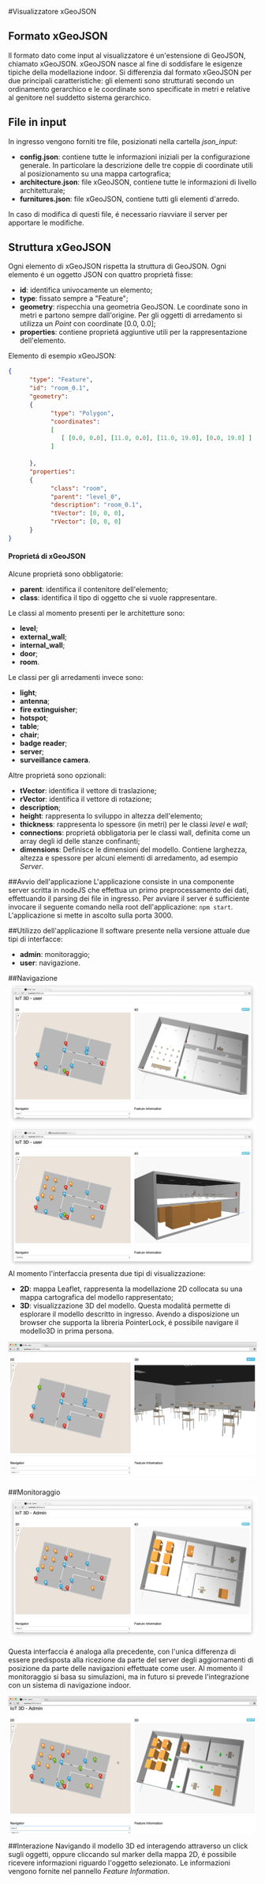 #Visualizzatore xGeoJSON 

## Formato xGeoJSON
Il formato dato come input al visualizzatore é un'estensione di GeoJSON, chiamato xGeoJSON.
xGeoJSON nasce al fine di soddisfare le esigenze tipiche della modellazione indoor.
Si differenzia dal formato xGeoJSON per due principali caratteristiche: gli elementi sono strutturati secondo un ordinamento gerarchico e le coordinate sono specificate in metri e relative al genitore nel suddetto sistema gerarchico.

## File in input
In ingresso vengono forniti tre file, posizionati nella cartella _json_input_:

* **config.json**: contiene tutte le informazioni iniziali per la configurazione generale. In particolare la descrizione delle tre coppie di coordinate utili al posizionamento su una mappa cartografica;
* **architecture.json**: file xGeoJSON, contiene tutte le informazioni di livello architetturale;
* **furnitures.json**: file xGeoJSON, contiene tutti gli elementi d'arredo.

In caso di modifica di questi file, é necessario riavviare il server per apportare le modifiche.
## Struttura xGeoJSON
Ogni elemento di xGeoJSON rispetta la struttura di GeoJSON. Ogni elemento é un oggetto JSON con quattro proprietá fisse:

* **id**: identifica univocamente un elemento;
* **type**: fissato sempre a "Feature";
* **geometry**: rispecchia una geometria GeoJSON. Le coordinate sono in metri e partono sempre dall'origine. Per gli oggetti di arredamento si utilizza un _Point_ con coordinate [0.0, 0.0];
* **properties**: contiene proprietá aggiuntive utili per la rappresentazione dell'elemento. 

Elemento di esempio xGeoJSON:
```json
{
      "type": "Feature",
      "id": "room_0.1",
      "geometry": 
      {
            "type": "Polygon",
            "coordinates": 
            [ 
               [ [0.0, 0.0], [11.0, 0.0], [11.0, 19.0], [0.0, 19.0] ]
            ]  
          
      },
      "properties": 
      {
            "class": "room",
            "parent": "level_0",
            "description": "room_0.1",
            "tVector": [0, 0, 0],
            "rVector": [0, 0, 0]
      }
}
```

#### Proprietá di xGeoJSON
Alcune proprietá sono obbligatorie:

* **parent**: identifica il contenitore dell'elemento;
* **class**: identifica il tipo di oggetto che si vuole rappresentare. 

Le classi al momento presenti per le architetture sono:

* **level**;
* **external_wall**;
* **internal_wall**;
* **door**;
* **room**.

Le classi per gli arredamenti invece sono:

* **light**;
* **antenna**;
* **fire extinguisher**;
* **hotspot**;
* **table**;
* **chair**;
* **badge reader**;
* **server**;
* **surveillance camera**.


Altre proprietá sono opzionali:

* **tVector**: identifica il vettore di traslazione;
* **rVector**: identifica il vettore di rotazione;
* **description**;
* **height**: rappresenta lo sviluppo in altezza dell'elemento;
* **thickness**: rappresenta lo spessore (in metri) per le classi _level_ e _wall_;
* **connections**: proprietá obbligatoria per le classi wall, definita come un array degli id delle stanze confinanti;
* **dimensions**: Definisce le dimensioni del modello. Contiene larghezza, altezza e spessore per alcuni elementi di arredamento, ad esempio _Server_.

##Avvio dell'applicazione
L'applicazione consiste in una componente server scritta in nodeJS che effettua un primo preprocessamento dei dati, effettuando il parsing dei file in ingresso. 
Per avviare il server é sufficiente invocare il seguente comando nella root dell'applicazione: `npm start`.
L'applicazione si mette in ascolto sulla porta 3000.

##Utilizzo dell'applicazione
Il software presente nella versione attuale due tipi di interfacce:

* **admin**: monitoraggio;
* **user**: navigazione.

##Navigazione
![user](img/user.jpg "user")
![sezione](img/sezione.jpg "sezione")
Al momento l'interfaccia presenta due tipi di visualizzazione:

* **2D**: mappa Leaflet, rappresenta la modellazione 2D collocata su una mappa cartografica del modello rappresentato;
* **3D**: visualizzazione 3D del modello.
Questa modalitá permette di esplorare il modello descritto in ingresso. Avendo a disposizione un browser che supporta la libreria PointerLock, é possibile navigare il modello3D in prima persona.

![navigazione](img/navigazione.jpg "navigazione")

##Monitoraggio
![admin](img/admin.jpg "admin")

Questa interfaccia é analoga alla precedente, con l'unica differenza di essere predisposta alla ricezione da parte del server degli aggiornamenti di posizione da parte delle navigazioni effettuate come user.
Al momento il monitoraggio si basa su simulazioni, ma in futuro si prevede l'integrazione con un sistema di navigazione indoor.

![Monitoraggio](img/monitoraggio.jpg "monitoraggio")

##Interazione
Navigando il modello 3D ed interagendo attraverso un click sugli oggetti, oppure cliccando sul marker della mappa 2D, é possibile ricevere informazioni riguardo l'oggetto selezionato. Le informazioni vengono fornite nel pannello _Feature Information_.
